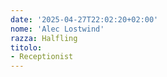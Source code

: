 ```yaml
---
date: '2025-04-27T22:02:20+02:00'
nome: 'Alec Lostwind'
razza: Halfling
titolo:
- Receptionist
---
```


